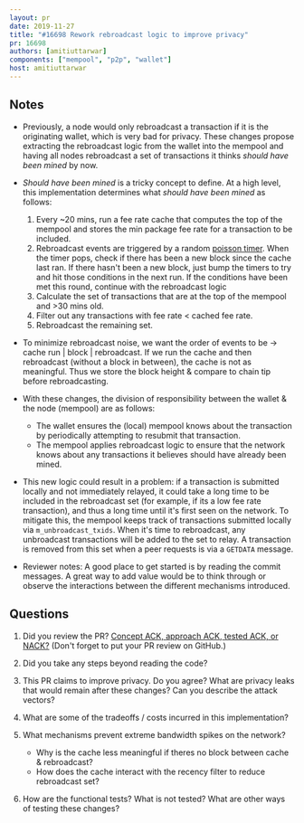 ```yaml
---
layout: pr
date: 2019-11-27
title: "#16698 Rework rebroadcast logic to improve privacy"
pr: 16698
authors: [amitiuttarwar]
components: ["mempool", "p2p", "wallet"]
host: amitiuttarwar
---
```


## Notes

- Previously, a node would only rebroadcast a transaction if it is the originating
  wallet, which is very bad for privacy. These changes propose
  extracting the rebroadcast logic from the wallet into the mempool and having all nodes
  rebroadcast a set of transactions it thinks _should have been mined_ by now.

- _Should have been mined_ is a tricky concept to define. At a high
  level, this implementation determines what _should have been mined_ as follows:
  1. Every ~20 mins, run a fee rate cache that computes the top of the mempool
     and stores the min package fee rate for a transaction to be included.
  2. Rebroadcast events are triggered by a random [poisson timer](https://github.com/bitcoin/bitcoin/blob/03f6f408ab2e9b30e1ee747b76bd9edc20b2c99d/src/net.h#L994).
     When the timer pops, check if there has been a new block since the cache
     last ran. If there hasn't been a new block, just bump the timers to try and hit
     those conditions in the next run.  If the conditions have been met this round,
     continue with the rebroadcast logic
  3. Calculate the set of transactions that are at the top of the mempool and >30 mins old.
  4. Filter out any transactions with fee rate < cached fee rate.
  5. Rebroadcast the remaining set.

- To minimize rebroadcast noise, we want the order of events to be ->
  cache run | block | rebroadcast. If we run the cache and then rebroadcast
  (without a block in between), the cache is not as meaningful. Thus we store
  the block height & compare to chain tip before rebroadcasting.

- With these changes, the division of responsibility between the wallet & the
  node (mempool) are as follows:
  - The wallet ensures the (local) mempool knows about the transaction by periodically
    attempting to resubmit that transaction.
  - The mempool applies rebroadcast logic to ensure that the network knows
    about any transactions it believes should have already been mined.

- This new logic could result in a problem: if a transaction is submitted locally
  and not immediately relayed, it could take a long time to be included in the
  rebroadcast set (for example, if its a low fee rate transaction), and thus a long
  time until it's first seen on the network. To mitigate this, the mempool keeps
  track of transactions submitted locally via `m_unbroadcast_txids`. When it's
  time to rebroadcast, any unbroadcast transactions will be added to the set to
  relay. A transaction is removed from this set when a peer requests is via a
  `GETDATA` message.

- Reviewer notes: A good place to get started is by reading the commit messages.
  A great way to add value would be to think through or observe the
  interactions between the different mechanisms introduced.

## Questions

1. Did you review the PR? [Concept ACK, approach ACK, tested ACK, or
   NACK?](https://github.com/bitcoin/bitcoin/blob/master/CONTRIBUTING.md#peer-review)
   (Don't forget to put your PR review on GitHub.)

2. Did you take any steps beyond reading the code?

3. This PR claims to improve privacy. Do you agree? What are privacy leaks that
   would remain after these changes? Can you describe the attack vectors?

4. What are some of the tradeoffs / costs incurred in this implementation?

5. What mechanisms prevent extreme bandwidth spikes on the network?
    * Why is the cache less meaningful if theres no block between cache &
      rebroadcast?
    * How does the cache interact with the recency filter to reduce rebroadcast
      set?

6. How are the functional tests? What is not tested? What are other ways of
   testing these changes?
